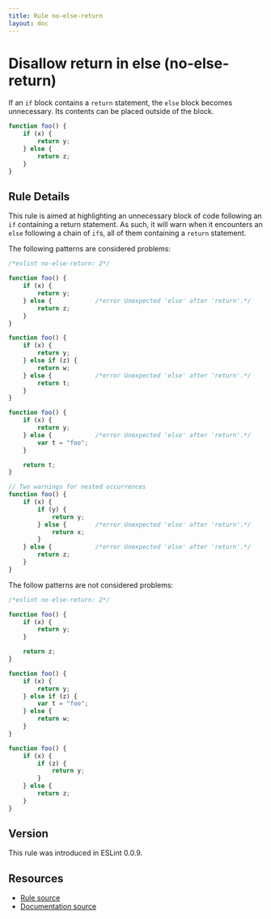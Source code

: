 ```yaml
---
title: Rule no-else-return
layout: doc
---
```

<!-- Note: No pull requests accepted for this file. See README.md in the root directory for details. -->
# Disallow return in else (no-else-return)

If an `if` block contains a `return` statement, the `else` block becomes unnecessary. Its contents can be placed outside of the block.

```js
function foo() {
    if (x) {
        return y;
    } else {
        return z;
    }
}
```

## Rule Details

This rule is aimed at highlighting an unnecessary block of code following an `if` containing a return statement. As such, it will warn when it encounters an `else` following a chain of `if`s, all of them containing a `return` statement.

The following patterns are considered problems:

```js
/*eslint no-else-return: 2*/

function foo() {
    if (x) {
        return y;
    } else {            /*error Unexpected 'else' after 'return'.*/
        return z;
    }
}

function foo() {
    if (x) {
        return y;
    } else if (z) {
        return w;
    } else {            /*error Unexpected 'else' after 'return'.*/
        return t;
    }
}

function foo() {
    if (x) {
        return y;
    } else {            /*error Unexpected 'else' after 'return'.*/
        var t = "foo";
    }

    return t;
}

// Two warnings for nested occurrences
function foo() {
    if (x) {
        if (y) {
            return y;
        } else {        /*error Unexpected 'else' after 'return'.*/
            return x;
        }
    } else {            /*error Unexpected 'else' after 'return'.*/
        return z;
    }
}
```

The follow patterns are not considered problems:

```js
/*eslint no-else-return: 2*/

function foo() {
    if (x) {
        return y;
    }

    return z;
}

function foo() {
    if (x) {
        return y;
    } else if (z) {
        var t = "foo";
    } else {
        return w;
    }
}

function foo() {
    if (x) {
        if (z) {
            return y;
        }
    } else {
        return z;
    }
}
```

## Version

This rule was introduced in ESLint 0.0.9.

## Resources

* [Rule source](https://github.com/eslint/eslint/tree/master/lib/rules/no-else-return.js)
* [Documentation source](https://github.com/eslint/eslint/tree/master/docs/rules/no-else-return.md)
